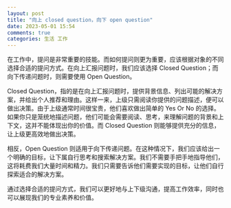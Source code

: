 ```yaml
---
layout: post
title: "向上 closed question，向下 open question"
date: 2023-05-01 15:54
comments: true
categories: 生活 工作
---
```



在工作中，提问是非常重要的技能。而如何提问则更为重要，应该根据对象的不同选择合适的提问方式。在向上汇报问题时，我们应该选择 Closed Question；而向下传递问题时，则需要使用 Open Question。

<!--more-->

Closed Question，指的是在向上汇报问题时，提供背景信息、列出可能的解决方案，并给出个人推荐和理由。这样一来，上级只需阅读你提供的问题描述，便可以做出决策。由于上级通常时间很宝贵，他们喜欢做出简单的 Yes Or No 的选择。如果你只是笼统地描述问题，他们可能会需要阅读、思考，来理解问题的背景和上下文，这并不能体现出你的价值。而 Closed Question 则能够提供充分的信息，让上级更高效地做出决策。

相反，Open Question 则适用于向下传递问题。在这种情况下，我们应该给出一个明确的目标，让下属自行思考和搜索解决方案。我们不需要手把手地指导他们，这将耗费我们大量时间和精力。我们只需要告诉他们需要实现的目标，让他们自行探索适合的解决方案。

通过选择合适的提问方式，我们可以更好地与上下级沟通，提高工作效率，同时也可以展现我们的专业素养和价值。